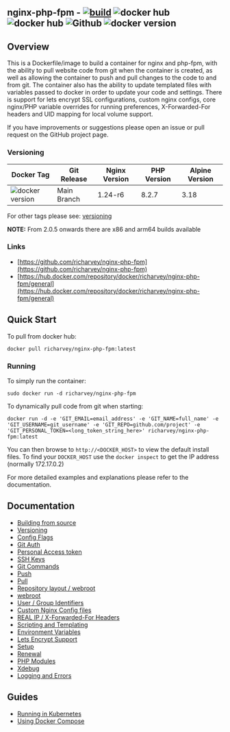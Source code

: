 ## nginx-php-fpm - [![build](https://github.com/richarvey/nginx-php-fpm/actions/workflows/build_images.yml/badge.svg)](https://github.com/richarvey/nginx-php-fpm/actions/workflows/build_images.yml) ![docker hub](https://img.shields.io/docker/pulls/richarvey/nginx-php-fpm.svg) ![docker hub](https://img.shields.io/docker/stars/richarvey/nginx-php-fpm.svg) ![Github](https://img.shields.io/github/stars/richarvey/nginx-php-fpm.svg) ![docker version](https://img.shields.io/docker/v/richarvey/nginx-php-fpm?sort=semver)

## Overview
This is a Dockerfile/image to build a container for nginx and php-fpm, with the ability to pull website code from git when the container is created, as well as allowing the container to push and pull changes to the code to and from git. The container also has the ability to update templated files with variables passed to docker in order to update your code and settings. There is support for lets encrypt SSL configurations, custom nginx configs, core nginx/PHP variable overrides for running preferences, X-Forwarded-For headers and UID mapping for local volume support.

If you have improvements or suggestions please open an issue or pull request on the GitHub project page.

### Versioning
| Docker Tag | Git Release | Nginx Version | PHP Version | Alpine Version |
|-----|-------|-----|--------|--------|
|![docker version](https://img.shields.io/docker/v/richarvey/nginx-php-fpm?sort=semver)| Main Branch |1.24-r6 | 8.2.7 | 3.18 |

For other tags please see: [versioning](https://github.com/richarvey/nginx-php-fpm/blob/main/docs/versioning.md)

__NOTE:__ From 2.0.5 onwards there are x86 and arm64 builds available

### Links
- [https://github.com/richarvey/nginx-php-fpm](https://github.com/richarvey/nginx-php-fpm)
- [https://hub.docker.com/repository/docker/richarvey/nginx-php-fpm/general](https://hub.docker.com/repository/docker/richarvey/nginx-php-fpm/general)

## Quick Start
To pull from docker hub:
```
docker pull richarvey/nginx-php-fpm:latest
```
### Running
To simply run the container:
```
sudo docker run -d richarvey/nginx-php-fpm
```
To dynamically pull code from git when starting:
```
docker run -d -e 'GIT_EMAIL=email_address' -e 'GIT_NAME=full_name' -e 'GIT_USERNAME=git_username' -e 'GIT_REPO=github.com/project' -e 'GIT_PERSONAL_TOKEN=<long_token_string_here>' richarvey/nginx-php-fpm:latest
```

You can then browse to ```http://<DOCKER_HOST>``` to view the default install files. To find your ```DOCKER_HOST``` use the ```docker inspect``` to get the IP address (normally 172.17.0.2)

For more detailed examples and explanations please refer to the documentation.
## Documentation

- [Building from source](https://github.com/richarvey/nginx-php-fpm/blob/main/docs/building.md)
- [Versioning](https://github.com/richarvey/nginx-php-fpm/blob/main/docs/versioning.md)
- [Config Flags](https://github.com/richarvey/nginx-php-fpm/blob/main/docs/config_flags.md)
- [Git Auth](https://github.com/richarvey/nginx-php-fpm/blob/main/docs/git_auth.md)
- [Personal Access token](https://github.com/richarvey/nginx-php-fpm/blob/main/docs/git_auth.md#personal-access-token)
- [SSH Keys](https://github.com/richarvey/nginx-php-fpm/blob/main/docs/git_auth.md#ssh-keys)
- [Git Commands](https://github.com/richarvey/nginx-php-fpm/blob/main/docs/git_commands.md)
- [Push](https://github.com/richarvey/nginx-php-fpm/blob/main/docs/git_commands.md#push-code-to-git)
- [Pull](https://github.com/richarvey/nginx-php-fpm/blob/main/docs/git_commands.md#pull-code-from-git-refresh)
- [Repository layout / webroot](https://github.com/richarvey/nginx-php-fpm/blob/main/docs/repo_layout.md)
- [webroot](https://github.com/richarvey/nginx-php-fpm/blob/main/docs/repo_layout.md#src--webroot)
- [User / Group Identifiers](https://github.com/richarvey/nginx-php-fpm/blob/main/docs/UID_GID_Mapping.md)
- [Custom Nginx Config files](https://github.com/richarvey/nginx-php-fpm/blob/main/docs/nginx_configs.md)
- [REAL IP / X-Forwarded-For Headers](https://github.com/richarvey/nginx-php-fpm/blob/main/docs/nginx_configs.md#real-ip--x-forwarded-for-headers)
- [Scripting and Templating](https://github.com/richarvey/nginx-php-fpm/blob/main/docs/scripting_templating.md)
- [Environment Variables](https://github.com/richarvey/nginx-php-fpm/blob/main/docs/scripting_templating.md#using-environment-variables--templating)
- [Lets Encrypt Support](https://github.com/richarvey/nginx-php-fpm/blob/main/docs/lets_encrypt.md)
- [Setup](https://github.com/richarvey/nginx-php-fpm/blob/main/docs/lets_encrypt.md#setup)
- [Renewal](https://github.com/richarvey/nginx-php-fpm/blob/main/docs/lets_encrypt.md#renewal)
- [PHP Modules](https://github.com/richarvey/nginx-php-fpm/blob/main/docs/php_modules.md)
- [Xdebug](https://github.com/richarvey/nginx-php-fpm/blob/main/docs/xdebug.md)
- [Logging and Errors](https://github.com/richarvey/nginx-php-fpm/blob/main/docs/logs.md)

## Guides
- [Running in Kubernetes](https://github.com/richarvey/nginx-php-fpm/blob/main/docs/guides/kubernetes.md)
- [Using Docker Compose](https://github.com/richarvey/nginx-php-fpm/blob/main/docs/guides/docker_compose.md)
